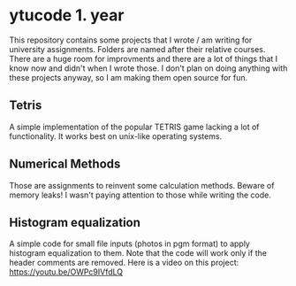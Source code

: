 # ytucode 1. year
This repository contains some projects that I wrote / am writing for university assignments. Folders are named after their relative courses. There are a huge room for improvments and there are a lot of things that I know now and didn't when I wrote those. I don't plan on doing anything with these projects anyway, so I am making them open source for fun.

## Tetris
A simple implementation of the popular TETRIS game lacking a lot of functionality. It works best on unix-like operating systems.

## Numerical Methods
Those are assignments to reinvent some calculation methods. Beware of memory leaks! I wasn't paying attention to those while writing the code.

## Histogram equalization
A simple code for small file inputs (photos in pgm format) to apply histogram equalization to them. Note that the code will work only if the header comments are removed.
Here is a video on this project: https://youtu.be/OWPc9IVfdLQ
